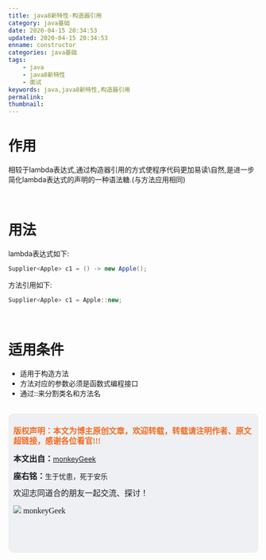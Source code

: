 ```yaml
---
title: java8新特性-构造器引用
category: java基础
date: 2020-04-15 20:34:53
updated: 2020-04-15 20:34:53
enname: constructor
categories: java基础
tags:
	- java
	- java8新特性
	- 面试
keywords: java,java8新特性,构造器引用
permalink:
thumbnail:
---
```


# 作用

相较于lambda表达式,通过构造器引用的方式使程序代码更加易读\自然,是进一步简化lambda表达式的声明的一种语法糖.(与方法应用相同)

<!--more-->

</br>

# 用法

lambda表达式如下:

```java
Supplier<Apple> c1 = () -> new Apple();
```

方法引用如下:

```java
Supplier<Apple> c1 = Apple::new;
```



</br>

# 适用条件

- 适用于构造方法
- 方法对应的参数必须是函数式编程接口
- 通过::来分割类名和方法名



</br>

<script>
var _hmt = _hmt || [];
(function() {
  var hm = document.createElement("script");
  hm.src = "https://hm.baidu.com/hm.js?2f798e6b269c8a40f12bef25d7f1876d";
  var s = document.getElementsByTagName("script")[0]; 
  s.parentNode.insertBefore(hm, s);
})();
</script>

<div style="height:260px; background-color:rgb(238,240,244); padding:10px;border-radius:10px;">
    <p style="color:#f36c21;font:bold 16px/20px 'kaiTi';">
      版权声明：本文为博主原创文章，欢迎转载，转载请注明作者、原文超链接，感谢各位看官!!!
    </p>
    <p>
      <span style="font:bold 16px/20px 'kaiTi';">本文出自：</span><a href="https://monkeyGeek369.github.io">monkeyGeek</a> 
    </p>
    <p>
      <span style="font:bold 16px/20px 'kaiTi';">座右铭：</span><span>生于忧患，死于安乐</span> 
    </p>
    <p>
      <span style="font:16px/20px 'kaiTi';">欢迎志同道合的朋友一起交流、探讨！</span> 
    </p>
    <img style="height:auto; width:auto;flot:left;" src="../../../../image/monkey64.png" /><span style="font:16px/20px 'kaiTi';flot:left;">   monkeyGeek</span>


